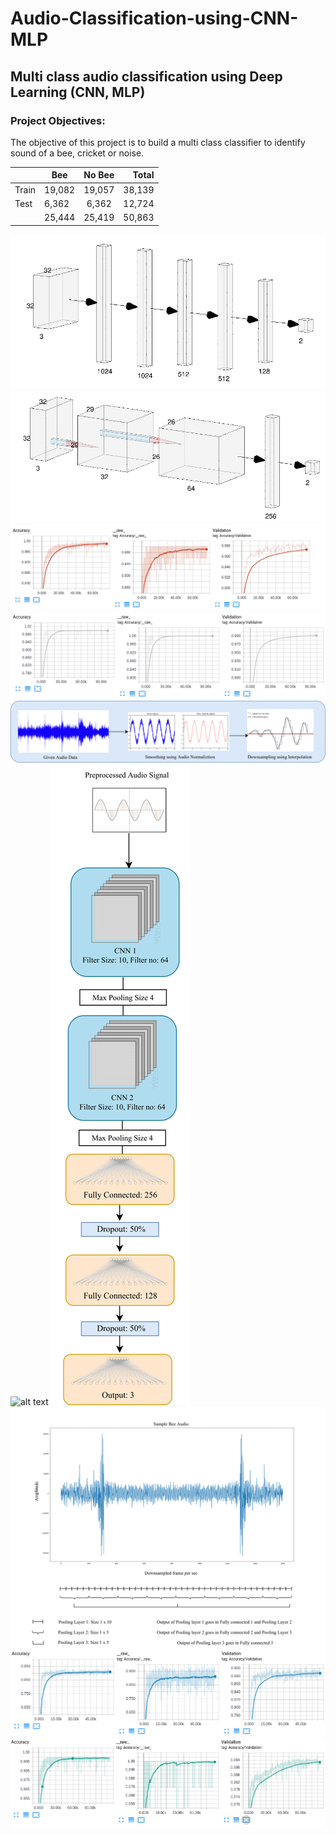 # Audio-Classification-using-CNN-MLP
## Multi class audio classification using Deep Learning (CNN, MLP)

### Project Objectives: 
The objective of this project is to build a multi class classifier to identify sound
of a bee, cricket or noise.



|            | Bee           | No Bee        | Total |
|-----| ------------- |:-------------:| -----:|
|Train   | 19,082         | 19,057        | 38,139 | 
|Test  | 6,362      | 6,362      | 12,724 |  
|       | 25,444 | 25,419     |    50,863 |



![alt text](https://raw.githubusercontent.com/vishalshar/Audio-Classification-using-CNN-MLP/master/img/ann_images.png)
![alt text](https://raw.githubusercontent.com/vishalshar/Audio-Classification-using-CNN-MLP/master/img/cnn_images.png)
![alt text](https://raw.githubusercontent.com/vishalshar/Audio-Classification-using-CNN-MLP/master/img/bee_ann_images.png)
![alt text](https://raw.githubusercontent.com/vishalshar/Audio-Classification-using-CNN-MLP/master/img/bee_cnn_images.png)
![alt text](https://raw.githubusercontent.com/vishalshar/Audio-Classification-using-CNN-MLP/master/img/audio_preprocessing-1.png)
![alt text](https://raw.githubusercontent.com/vishalshar/Audio-Classification-using-CNN-MLP/master/img/ANN_Net_2-1.png)
![alt text](https://raw.githubusercontent.com/vishalshar/Audio-Classification-using-CNN-MLP/master/img/CNN_Net-1.png)
![alt text](https://raw.githubusercontent.com/vishalshar/Audio-Classification-using-CNN-MLP/master/img/audio_graph-1.png)
![alt text](https://raw.githubusercontent.com/vishalshar/Audio-Classification-using-CNN-MLP/master/img/bee_ann_audio.png)
![alt text](https://raw.githubusercontent.com/vishalshar/Audio-Classification-using-CNN-MLP/master/img/bee_cnn_audio.png)
